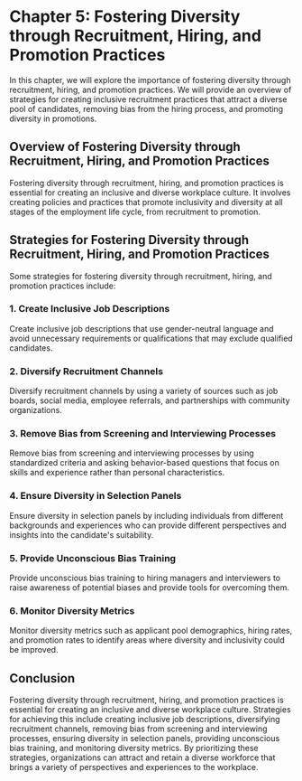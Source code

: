 Chapter 5: Fostering Diversity through Recruitment, Hiring, and Promotion Practices
===================================================================================

In this chapter, we will explore the importance of fostering diversity through recruitment, hiring, and promotion practices. We will provide an overview of strategies for creating inclusive recruitment practices that attract a diverse pool of candidates, removing bias from the hiring process, and promoting diversity in promotions.

Overview of Fostering Diversity through Recruitment, Hiring, and Promotion Practices
------------------------------------------------------------------------------------

Fostering diversity through recruitment, hiring, and promotion practices is essential for creating an inclusive and diverse workplace culture. It involves creating policies and practices that promote inclusivity and diversity at all stages of the employment life cycle, from recruitment to promotion.

Strategies for Fostering Diversity through Recruitment, Hiring, and Promotion Practices
---------------------------------------------------------------------------------------

Some strategies for fostering diversity through recruitment, hiring, and promotion practices include:

### 1. Create Inclusive Job Descriptions

Create inclusive job descriptions that use gender-neutral language and avoid unnecessary requirements or qualifications that may exclude qualified candidates.

### 2. Diversify Recruitment Channels

Diversify recruitment channels by using a variety of sources such as job boards, social media, employee referrals, and partnerships with community organizations.

### 3. Remove Bias from Screening and Interviewing Processes

Remove bias from screening and interviewing processes by using standardized criteria and asking behavior-based questions that focus on skills and experience rather than personal characteristics.

### 4. Ensure Diversity in Selection Panels

Ensure diversity in selection panels by including individuals from different backgrounds and experiences who can provide different perspectives and insights into the candidate's suitability.

### 5. Provide Unconscious Bias Training

Provide unconscious bias training to hiring managers and interviewers to raise awareness of potential biases and provide tools for overcoming them.

### 6. Monitor Diversity Metrics

Monitor diversity metrics such as applicant pool demographics, hiring rates, and promotion rates to identify areas where diversity and inclusivity could be improved.

Conclusion
----------

Fostering diversity through recruitment, hiring, and promotion practices is essential for creating an inclusive and diverse workplace culture. Strategies for achieving this include creating inclusive job descriptions, diversifying recruitment channels, removing bias from screening and interviewing processes, ensuring diversity in selection panels, providing unconscious bias training, and monitoring diversity metrics. By prioritizing these strategies, organizations can attract and retain a diverse workforce that brings a variety of perspectives and experiences to the workplace.
